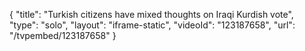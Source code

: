 {
    "title": "Turkish citizens have mixed thoughts on Iraqi Kurdish vote",
    "type": "solo",
    "layout": "iframe-static",
    "videoId": "123187658",
    "url": "\/tvpembed\/123187658"
}